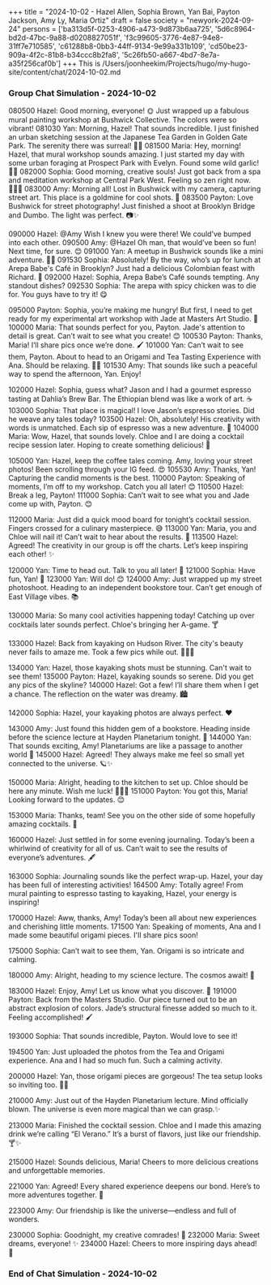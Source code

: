 +++
title = "2024-10-02 - Hazel Allen, Sophia Brown, Yan Bai, Payton Jackson, Amy Ly, Maria Ortiz"
draft = false
society = "newyork-2024-09-24"
persons = ['ba313d5f-0253-4906-a473-9d873b6aa725', '5d6c8964-bd2d-47bc-9a88-d0208827051f', 'f3c99605-3776-4e87-94e8-31ff7e710585', 'c61288b8-0bb3-44ff-9134-9e99a331b109', 'cd50be23-909a-4f2c-81b8-b34ccc8b2fa8', '5c26fb50-a667-4bd7-8e7a-a35f256caf0b']
+++
This is /Users/joonheekim/Projects/hugo/my-hugo-site/content/chat/2024-10-02.md
### Group Chat Simulation - 2024-10-02

080500 Hazel: Good morning, everyone! 🌞 Just wrapped up a fabulous mural painting workshop at Bushwick Collective. The colors were so vibrant!
081030 Yan: Morning, Hazel! That sounds incredible. I just finished an urban sketching session at the Japanese Tea Garden in Golden Gate Park. The serenity there was surreal! 🦋🍁
081500 Maria: Hey, morning! Hazel, that mural workshop sounds amazing. I just started my day with some urban foraging at Prospect Park with Evelyn. Found some wild garlic! 🌱🍴
082000 Sophia: Good morning, creative souls! Just got back from a spa and meditation workshop at Central Park West. Feeling so zen right now. 🧘‍♀️✨
083000 Amy: Morning all! Lost in Bushwick with my camera, capturing street art. This place is a goldmine for cool shots. 📸
083500 Payton: Love Bushwick for street photography! Just finished a shoot at Brooklyn Bridge and Dumbo. The light was perfect. 📷✨

090000 Hazel: @Amy Wish I knew you were there! We could’ve bumped into each other. 
090500 Amy: @Hazel Oh man, that would’ve been so fun! Next time, for sure. 😊
091000 Yan: A meetup in Bushwick sounds like a mini adventure. 👯‍♀️
091530 Sophia: Absolutely! By the way, who’s up for lunch at Arepa Babe's Café in Brooklyn? Just had a delicious Colombian feast with Richard. 🥙
092000 Hazel: Sophia, Arepa Babe’s Café sounds tempting. Any standout dishes? 
092530 Sophia: The arepa with spicy chicken was to die for. You guys have to try it! 😋

095000 Payton: Sophia, you’re making me hungry! But first, I need to get ready for my experimental art workshop with Jade at Masters Art Studio. 🎨
100000 Maria: That sounds perfect for you, Payton. Jade's attention to detail is great. Can’t wait to see what you create! 😊
100530 Payton: Thanks, Maria! I’ll share pics once we’re done. 🖌️
101000 Yan: Can’t wait to see them, Payton. About to head to an Origami and Tea Tasting Experience with Ana. Should be relaxing. 🌸🍵
101530 Amy: That sounds like such a peaceful way to spend the afternoon, Yan. Enjoy! 

102000 Hazel: Sophia, guess what? Jason and I had a gourmet espresso tasting at Dahlia’s Brew Bar. The Ethiopian blend was like a work of art. ☕
103000 Sophia: That place is magical! I love Jason’s espresso stories. Did he weave any tales today? 
103500 Hazel: Oh, absolutely! His creativity with words is unmatched. Each sip of espresso was a new adventure. 🌟
104000 Maria: Wow, Hazel, that sounds lovely. Chloe and I are doing a cocktail recipe session later. Hoping to create something delicious! 🍹

105000 Yan: Hazel, keep the coffee tales coming. Amy, loving your street photos! Been scrolling through your IG feed. 😍
105530 Amy: Thanks, Yan! Capturing the candid moments is the best. 
110000 Payton: Speaking of moments, I’m off to my workshop. Catch you all later! 😊
110500 Hazel: Break a leg, Payton! 
111000 Sophia: Can’t wait to see what you and Jade come up with, Payton. 😊

112000 Maria: Just did a quick mood board for tonight’s cocktail session. Fingers crossed for a culinary masterpiece. 😅
113000 Yan: Maria, you and Chloe will nail it! Can’t wait to hear about the results. 🌺
113500 Hazel: Agreed! The creativity in our group is off the charts. Let’s keep inspiring each other! ✨

120000 Yan: Time to head out. Talk to you all later! 🌸
121000 Sophia: Have fun, Yan! 🌸
123000 Yan: Will do! 😊
124000 Amy: Just wrapped up my street photoshoot. Heading to an independent bookstore tour. Can’t get enough of East Village vibes. 📚

130000 Maria: So many cool activities happening today! Catching up over cocktails later sounds perfect. Chloe's bringing her A-game. 🍸

133000 Hazel: Back from kayaking on Hudson River. The city's beauty never fails to amaze me. Took a few pics while out. 🚣‍♀️📸

134000 Yan: Hazel, those kayaking shots must be stunning. Can't wait to see them!
135000 Payton: Hazel, kayaking sounds so serene. Did you get any pics of the skyline? 
140000 Hazel: Got a few! I’ll share them when I get a chance. The reflection on the water was dreamy. 🏙️

142000 Sophia: Hazel, your kayaking photos are always perfect. ❤️

143000 Amy: Just found this hidden gem of a bookstore. Heading inside before the science lecture at Hayden Planetarium tonight. 🔭
144000 Yan: That sounds exciting, Amy! Planetariums are like a passage to another world 🌌
145000 Hazel: Agreed! They always make me feel so small yet connected to the universe. 🪐✨

150000 Maria: Alright, heading to the kitchen to set up. Chloe should be here any minute. Wish me luck! 🤞👩‍🍳
151000 Payton: You got this, Maria! Looking forward to the updates. 😊

153000 Maria: Thanks, team! See you on the other side of some hopefully amazing cocktails. 🍹

160000 Hazel: Just settled in for some evening journaling. Today’s been a whirlwind of creativity for all of us. Can’t wait to see the results of everyone’s adventures. 🖋️

163000 Sophia: Journaling sounds like the perfect wrap-up. Hazel, your day has been full of interesting activities!
164500 Amy: Totally agree! From mural painting to espresso tasting to kayaking, Hazel, your energy is inspiring!

170000 Hazel: Aww, thanks, Amy! Today’s been all about new experiences and cherishing little moments. 
171500 Yan: Speaking of moments, Ana and I made some beautiful origami pieces. I'll share pics soon!

175000 Sophia: Can’t wait to see them, Yan. Origami is so intricate and calming.

180000 Amy: Alright, heading to my science lecture. The cosmos await! 🌌

183000 Hazel: Enjoy, Amy! Let us know what you discover. 🌠
191000 Payton: Back from the Masters Studio. Our piece turned out to be an abstract explosion of colors. Jade’s structural finesse added so much to it. Feeling accomplished! 🖌️

193000 Sophia: That sounds incredible, Payton. Would love to see it! 

194500 Yan: Just uploaded the photos from the Tea and Origami experience. Ana and I had so much fun. Such a calming activity.

200000 Hazel: Yan, those origami pieces are gorgeous! The tea setup looks so inviting too. 🌸🍵

210000 Amy: Just out of the Hayden Planetarium lecture. Mind officially blown. The universe is even more magical than we can grasp.✨

213000 Maria: Finished the cocktail session. Chloe and I made this amazing drink we’re calling “El Verano.” It’s a burst of flavors, just like our friendship. 🍸✨

215000 Hazel: Sounds delicious, Maria! Cheers to more delicious creations and unforgettable memories.

221000 Yan: Agreed! Every shared experience deepens our bond. Here’s to more adventures together. 🥂

223000 Amy: Our friendship is like the universe—endless and full of wonders. 

230000 Sophia: Goodnight, my creative comrades! 🌙
232000 Maria: Sweet dreams, everyone! ✨
234000 Hazel: Cheers to more inspiring days ahead! 🥂

### End of Chat Simulation - 2024-10-02
